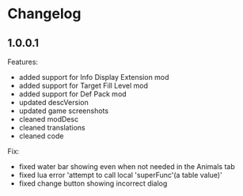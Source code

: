# Changelog

## 1.0.0.1

Features:

- added support for Info Display Extension mod
- added support for Target Fill Level mod
- added support for Def Pack mod
- updated descVersion
- updated game screenshots
- cleaned modDesc
- cleaned translations
- cleaned code

Fix:

- fixed water bar showing even when not needed in the Animals tab
- fixed lua error 'attempt to call local 'superFunc'(a table value)'
- fixed change button showing incorrect dialog